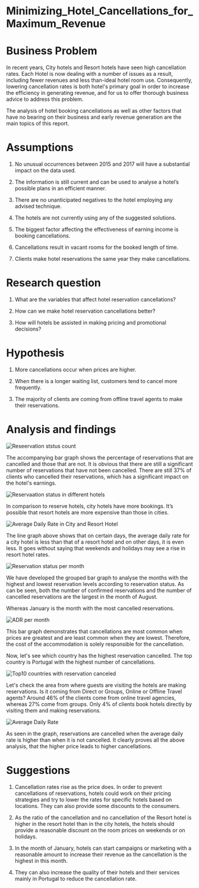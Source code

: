 # Minimizing_Hotel_Cancellations_for_Maximum_Revenue

# Business Problem

In recent years, City hotels and Resort hotels have seen high cancellation rates. Each Hotel is now dealing with a number of issues as a result, including fewer revenues and less than-ideal hotel room use. Consequently, lowering cancellation rates is both hotel's primary goal in order to increase the efficiency in generating revenue, and for us to offer thorough business advice to address this problem.

The analysis of hotel booking cancellations as well as other factors that have no bearing on their business and early revenue generation are the main topics of this report.

# Assumptions

1.	No unusual occurrences between 2015 and 2017 will have a substantial impact on the data used.
  	
2.	The information is still current and can be used to analyse a hotel’s possible plans in an efficient manner.

3.	There are no unanticipated negatives to the hotel employing any advised technique.

4.	The hotels are not currently using any of the suggested solutions.

5.	The biggest factor affecting the effectiveness of earning income is booking cancellations.

6.	Cancellations result in vacant rooms for the booked length of time.

7.	Clients make hotel reservations the same year they make cancellations.

# Research question

1.	What are the variables that affect hotel reservation cancellations?

2.	How can we make hotel reservation cancellations better?

3.	How will hotels be assisted in making pricing and promotional decisions?

# Hypothesis

1.	More cancellations occur when prices are higher.

2.	When there is a longer waiting list, customers tend to cancel more frequently.
 
3.	The majority of clients are coming from offline travel agents to make their reservations.

# Analysis and findings

![Reseervation ststus count](https://github.com/bichakshansahu/Minimizing_Hotel_Cancellations_for_Maximum_Revenue/assets/140845849/7ada843f-c646-41c4-8442-46cff9919a2c)

The accompanying bar graph shows the percentage of reservations that are cancelled and those that are not. It is obvious that there are still a significant number of reservations that have not been cancelled. There are still 37% of clients who cancelled their reservations, which has a significant impact on the hotel's earnings.

![Reservaation status in different hotels](https://github.com/bichakshansahu/Minimizing_Hotel_Cancellations_for_Maximum_Revenue/assets/140845849/0350c5d3-15db-4bfc-ab26-8270b67108e1)

In comparison to reserve hotels, city hotels have more bookings. It’s possible that resort hotels are more expensive than those in cities.

![Average Daily Rate in City and Resort Hotel](https://github.com/bichakshansahu/Minimizing_Hotel_Cancellations_for_Maximum_Revenue/assets/140845849/be3621d1-98f1-4a13-b490-0d1fe3b608ed)

The line graph above shows that on certain days, the average daily rate for a city hotel is less than that of a resort hotel and on other days, it is even less. It goes without saying that weekends and holidays may see a rise in resort hotel rates.

![Reservation status per month](https://github.com/bichakshansahu/Minimizing_Hotel_Cancellations_for_Maximum_Revenue/assets/140845849/b90c58e3-683a-4a84-9a81-1e04c38d4ef8)

We have developed the grouped bar graph to analyse the months with the highest and lowest reservation levels according to reservation status. As can be seen, both the number of confirmed reservations and the number of cancelled reservations are the largest in the month of August.

Whereas January is the month with the most cancelled reservations.

![ADR per month](https://github.com/bichakshansahu/Minimizing_Hotel_Cancellations_for_Maximum_Revenue/assets/140845849/84e38f03-b2c7-4120-9e68-0c0b4d231f32)

This bar graph demonstrates that cancellations are most common when prices are greatest and are least common when they are lowest. Therefore, the cost of the accommodation is solely responsible for the cancellation.

Now, let's see which country has the highest reservation cancelled. The top country is Portugal with the highest number of cancellations.

![Top10 countries with reservation canceled](https://github.com/bichakshansahu/Minimizing_Hotel_Cancellations_for_Maximum_Revenue/assets/140845849/94ef9a1c-c740-4b6d-bf01-69a19e9f8a5a)

Let's check the area from where guests are visiting the hotels are making reservations. Is it coming from Direct or Groups, Online or Offline Travel agents? Around 46% of the clients come from online travel agencies, whereas 27% come from groups. Only 4% of clients book hotels directly by visiting them and making reservations.

![Average Daily Rate](https://github.com/bichakshansahu/Minimizing_Hotel_Cancellations_for_Maximum_Revenue/assets/140845849/10ac3bdb-babb-4a11-9e1f-dd7c8020c4b9)

As seen in the graph, reservations are cancelled when the average daily rate is higher than when it is not cancelled. It clearly proves all the above analysis, that the higher price leads to higher cancellations.

# Suggestions

1.	Cancellation rates rise as the price does. In order to prevent cancellations of reservations, hotels could work on their pricing strategies and try to lower the rates for specific hotels based on locations. They can also provide some discounts to the consumers.

2.	As the ratio of the cancellation and no cancellation of the Resort hotel is higher in the resort hotel than in the city hotels, the hotels should provide a reasonable discount on the room prices on weekends or on holidays.

3.	In the month of January, hotels can start campaigns or marketing with a reasonable amount to increase their revenue as the cancellation is the highest in this month.

4.	They can also increase the quality of their hotels and their services mainly in Portugal to reduce the cancellation rate.












